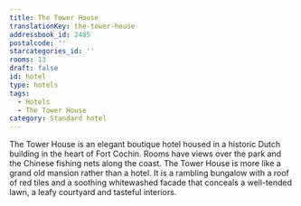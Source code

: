 ```yaml
---
title: The Tower House
translationKey: the-tower-house
addressbook_id: 2485
postalcode: ''
starcategories_id: ''
rooms: 13
draft: false
id: hotel
type: hotels
tags:
  - Hotels
  - The Tower House
category: Standard hotel
---
```

The Tower House is an elegant boutique hotel housed in a historic Dutch building in the heart of Fort Cochin. Rooms have views over the park and the Chinese fishing nets along the coast. The Tower House is more like a grand old mansion rather than a hotel. It is a rambling bungalow with a roof of red tiles and a soothing whitewashed facade that conceals a well-tended lawn, a leafy courtyard and tasteful interiors.